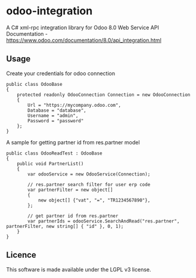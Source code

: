 # odoo-integration
A C# xml-rpc integration library for Odoo 8.0
Web Service API Documentation - https://www.odoo.com/documentation/8.0/api_integration.html

## Usage

Create your credentials for odoo connection 

	public class OdooBase
    {
        protected readonly OdooConnection Connection = new OdooConnection
        {
            Url = "https://mycompany.odoo.com",
            Database = "database",
            Username = "admin",
            Password = "password"
        };
    }

A sample for getting partner id from res.partner model

	public class OdooReadTest : OdooBase
    {
		public void PartnerList()
		{
			var odooService = new OdooService(Connection);
			
			// res.partner search filter for user erp code
            var partnerFilter = new object[]
            {
                new object[] {"vat", "=", "TR1234567890"},
            };
			
			// get partner id from res.partner
            var partnerIds = odooService.SearchAndRead("res.partner", partnerFilter, new string[] { "id" }, 0, 1);
		}
	}

## Licence
This software is made available under the LGPL v3 license.
